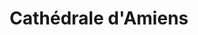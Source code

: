 ---
guid: "8b71a3cde2a7"
title: "Cathédrale d'Amiens"
latlng: "49.894646, 2.302027"
videoId: "6nLsTREky_U" 
---